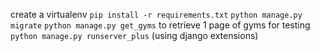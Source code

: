 create a virtualenv
`pip install -r requirements.txt`
`python manage.py migrate`
`python manage.py get_gyms` to retrieve 1 page of gyms for testing
`python manage.py runserver_plus` (using django extensions)

